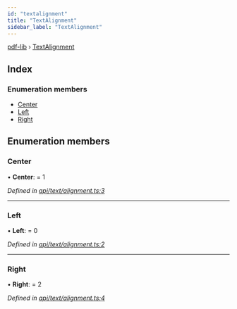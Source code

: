 ```yaml
---
id: "textalignment"
title: "TextAlignment"
sidebar_label: "TextAlignment"
---
```


[pdf-lib](../index.md) › [TextAlignment](textalignment.md)

## Index

### Enumeration members

* [Center](textalignment.md#center)
* [Left](textalignment.md#left)
* [Right](textalignment.md#right)

## Enumeration members

###  Center

• **Center**: = 1

*Defined in [api/text/alignment.ts:3](https://github.com/Hopding/pdf-lib/blob/aa457ba/src/api/text/alignment.ts#L3)*

___

###  Left

• **Left**: = 0

*Defined in [api/text/alignment.ts:2](https://github.com/Hopding/pdf-lib/blob/aa457ba/src/api/text/alignment.ts#L2)*

___

###  Right

• **Right**: = 2

*Defined in [api/text/alignment.ts:4](https://github.com/Hopding/pdf-lib/blob/aa457ba/src/api/text/alignment.ts#L4)*
